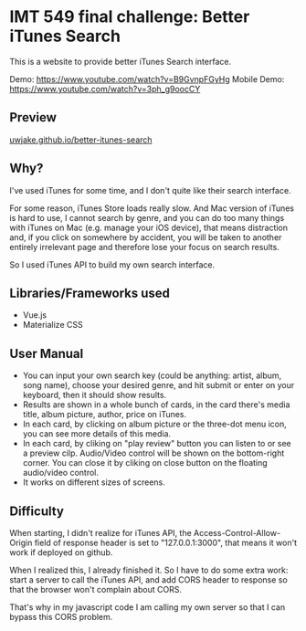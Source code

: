 # IMT 549 final challenge: Better iTunes Search

This is a website to provide better iTunes Search interface.

Demo: https://www.youtube.com/watch?v=B9GvnpFGyHg
Mobile Demo: https://www.youtube.com/watch?v=3ph_g9oocCY

## Preview
[uwjake.github.io/better-itunes-search](https://uwjake.github.io/better-itunes-search)

## Why?

I've used iTunes for some time, and I don't quite like their search interface.

For some reason, iTunes Store loads really slow. And Mac version of iTunes is hard to use, I cannot search by genre, and you can do too many things with iTunes on Mac (e.g. manage your iOS device), that means distraction and, if you click on somewhere by accident, you will be taken to another entirely irrelevant page and therefore lose your focus on search results.

So I used iTunes API to build my own search interface.

## Libraries/Frameworks used

- Vue.js
- Materialize CSS

## User Manual

- You can input your own search key (could be anything: artist, album, song name), choose your desired genre, and hit submit or enter on your keyboard, then it should show results.
- Results are shown in a whole bunch of cards, in the card there's media title, album picture, author, price on iTunes.
- In each card, by clicking on album picture or the three-dot menu icon, you can see more details of this media.
- In each card, by cliking on "play review" button you can listen to or see a preview cilp. Audio/Video control will be shown on the bottom-right corner. You can close it by cliking on close button on the floating audio/video control.
- It works on different sizes of screens.

## Difficulty

When starting, I didn't realize for iTunes API, the Access-Control-Allow-Origin field of response header is set to "127.0.0.1:3000", that means it won't work if deployed on github. 

When I realized this, I already finished it. So I have to do some extra work: start a server to call the iTunes API, and add CORS header to response so that the browser won't complain about CORS.

That's why in my javascript code I am calling my own server so that I can bypass this CORS problem.
